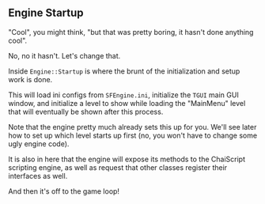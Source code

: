 ## Engine Startup  

"Cool", you might think, "but that was pretty boring, it hasn't done anything cool".

No, no it hasn't.  Let's change that.  

Inside `Engine::Startup` is where the brunt of the initialization and setup work is done.  

This will load ini configs from `SFEngine.ini`, initialize the `TGUI` main GUI window, and initialize a level to show while loading the "MainMenu" level that will eventually be shown after this process.  

Note that the engine pretty much already sets this up for you.  We'll see later how to set up which level starts up first (no, you won't have to change some ugly engine code).  

It is also in here that the engine will expose its methods to the ChaiScript scripting engine, as well as request that other classes register their interfaces as well.  

And then it's off to the game loop!